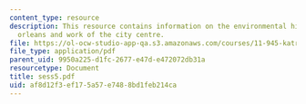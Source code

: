 ```yaml
---
content_type: resource
description: This resource contains information on the environmental history of new
  orleans and work of the city centre.
file: https://ol-ocw-studio-app-qa.s3.amazonaws.com/courses/11-945-katrina-practicum-spring-2006/af8d12f3ef175a57e7488bd1feb214ca_sess5.pdf
file_type: application/pdf
parent_uid: 9950a225-d1fc-2677-e47d-e472072db31a
resourcetype: Document
title: sess5.pdf
uid: af8d12f3-ef17-5a57-e748-8bd1feb214ca
---
```

